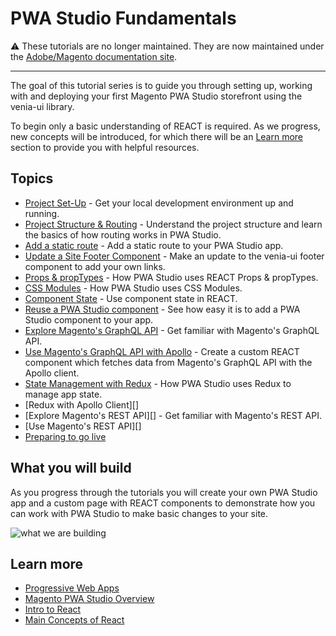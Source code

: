 # PWA Studio Fundamentals

⚠️ These tutorials are no longer maintained. They are now maintained under the [Adobe/Magento documentation site].

<hr />

The goal of this tutorial series is to guide you through setting up, working with and deploying your 
first Magento PWA Studio storefront using the venia-ui library.

To begin only a basic understanding of REACT is required. As we progress, new concepts will be introduced, 
for which there will be an [Learn more][] section to provide you with helpful resources.

## Topics

-   [Project Set-Up](./doc/project-set-up/index.md) - Get your local development environment up and running.
-   [Project Structure & Routing](./doc/project-structure-and-routing/index.md) - Understand the project structure and learn the basics of how routing works in PWA Studio.
-   [Add a static route](./doc/add-a-static-route/index.md) - Add a static route to your PWA Studio app.
-   [Update a Site Footer Component](./doc/update-site-footer/index.md) - Make an update to the venia-ui footer component to add your own links.
-   [Props & propTypes](./doc/props-proptypes/index.md) - How PWA Studio uses REACT Props & propTypes.
-   [CSS Modules](./doc/css-modules/index.md) - How PWA Studio uses CSS Modules.
-   [Component State](./doc/component-state/index.md) - Use component state in REACT.
-   [Reuse a PWA Studio component](./doc/reuse-a-venia-component/index.md) - See how easy it is to add a PWA Studio component to your app.
-   [Explore Magento's GraphQL API](./doc/explore-graphql-with-graphiql/index.md) - Get familiar with Magento's GraphQL API.
-   [Use Magento's GraphQL API with Apollo](./doc/use-magentos-graphql-api/index.md) - Create a custom REACT component which fetches data from Magento's GraphQL API with the Apollo client.
-   [State Management with Redux](./doc/manage-state-with-redux/index.md) - How PWA Studio uses Redux to manage app state.
-   [Redux with Apollo Client][]
-   [Explore Magento's REST API][] - Get familiar with Magento's REST API.
-   [Use Magento's REST API][]
-   [Preparing to go live](./doc/preparing-to-go-live/index.md)

## What you will build

As you progress through the tutorials you will create your own PWA Studio app and a custom page 
with REACT components to demonstrate how you can work with PWA Studio to make basic changes to your site.

![what we are building][]

## Learn more

-   [Progressive Web Apps](https://developers.google.com/web/progressive-web-apps)
-   [Magento PWA Studio Overview][]
-   [Intro to React](https://reactjs.org/tutorial/tutorial.html)
-   [Main Concepts of React](https://reactjs.org/docs/hello-world.html)

[Magento PWA Studio Overview]: https://magento.github.io/pwa-studio/technologies/overview/
[what we are building]: ./doc/images/foo-screen-shot.png
[Learn more]: #learn-more
[Adobe/Magento documentation site]: https://magento.github.io/pwa-studio/tutorials/pwa-studio-fundamentals/
